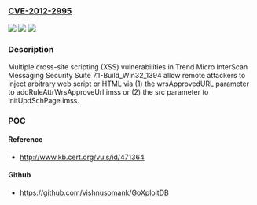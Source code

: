 ### [CVE-2012-2995](https://cve.mitre.org/cgi-bin/cvename.cgi?name=CVE-2012-2995)
![](https://img.shields.io/static/v1?label=Product&message=n%2Fa&color=blue)
![](https://img.shields.io/static/v1?label=Version&message=n%2Fa&color=blue)
![](https://img.shields.io/static/v1?label=Vulnerability&message=n%2Fa&color=brighgreen)

### Description

Multiple cross-site scripting (XSS) vulnerabilities in Trend Micro InterScan Messaging Security Suite 7.1-Build_Win32_1394 allow remote attackers to inject arbitrary web script or HTML via (1) the wrsApprovedURL parameter to addRuleAttrWrsApproveUrl.imss or (2) the src parameter to initUpdSchPage.imss.

### POC

#### Reference
- http://www.kb.cert.org/vuls/id/471364

#### Github
- https://github.com/vishnusomank/GoXploitDB

